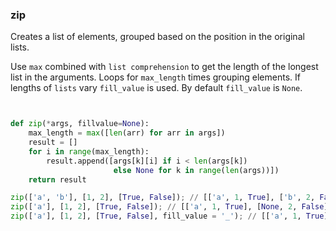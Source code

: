 ### zip

Creates a list of elements, grouped based on the position in the original lists.

Use `max` combined with `list comprehension` to get the length of the longest list in the arguments. Loops for `max_length` times grouping elements. If lengths of `lists` vary `fill_value` is used. By default `fill_value` is `None`.

```python 


def zip(*args, fillvalue=None):
    max_length = max([len(arr) for arr in args])
    result = []
    for i in range(max_length):
        result.append([args[k][i] if i < len(args[k])
                       else None for k in range(len(args))])
    return result

```

``` python
zip(['a', 'b'], [1, 2], [True, False]); // [['a', 1, True], ['b', 2, False]]
zip(['a'], [1, 2], [True, False]); // [['a', 1, True], [None, 2, False]]
zip(['a'], [1, 2], [True, False], fill_value = '_'); // [['a', 1, True], ['_', 2, False]]
```